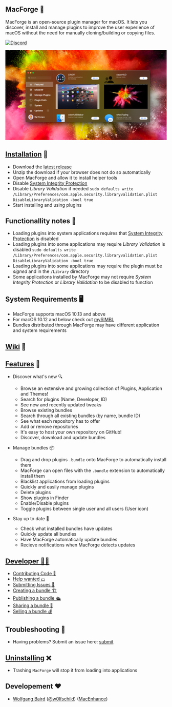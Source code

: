 ## MacForge 🧩

MacForge is an open-source plugin manager for macOS. It lets you discover, install and manage plugins to improve the user experience of macOS without the need for manually cloning/building or copying files.

[![Discord](https://discordapp.com/api/guilds/608740492561219617/widget.png?style=banner2)](https://discordapp.com/channels/608740492561219617/608740492640911378)

![Preview](web/preview.png)

## [Installation](https://github.com/w0lfschild/MacForge/wiki/Installation) 📂

- Download the [latest release](https://github.com/w0lfschild/app_updates/raw/master/MacForge1/MacForge.zip)
- Unzip the download if your browser does not do so automatically
- Open MacForge and allow it to install helper tools
- Disable [System Integrity Protection](https://www.imore.com/how-turn-system-integrity-protection-macos)
- Disable *Library Validation* if needed `sudo defaults write /Library/Preferences/com.apple.security.libraryvalidation.plist DisableLibraryValidation -bool true`
- Start installing and using plugins

## Functionallity notes 📝

- Loading plugins into system applications requires that [System Integrity Protection](https://apple.stackexchange.com/questions/208478/how-do-i-disable-system-integrity-protection-sip-aka-rootless-on-os-x-10-11) is disabled
- Loading plugins into some applications may require *Library Validation* is disabled  `sudo defaults write /Library/Preferences/com.apple.security.libraryvalidation.plist DisableLibraryValidation -bool true`
- Loading plugins into some applications may require the plugin must be *signed* and in the `/Library` directory
- Some applications installed by MacForge may not require *System Integrity Protection* or *Library Validation* to be disabled to function

## System Requirements 🖥

- MacForge supports macOS 10.13 and above
- For macOS 10.12 and below check out [mySIMBL](https://github.com/w0lfschild/mySIMBL)
- Bundles distributed through MacForge may have different application and system requirements

## [Wiki](https://github.com/w0lfschild/MacForge/wiki/Home) 📑

## [Features](https://github.com/w0lfschild/MacForge/wiki/Features) 💪

- Discover what's new 🔍
    - Browse an extensive and growing collection of Plugins, Application and Themes!
    - Search for plugins (Name, Developer, ID)
    - See new and recently updated tweaks
    - Browse existing bundles
    - Search through all existing bundles (by name, bundle ID)
    - See what each repository has to offer
    - Add or remove repositories
    - It's easy to host your own repository on GitHub!
    - Discover, download and update bundles
    
- Manage bundles 📦
    - Drag and drop plugins `.bundle` onto MacForge to automatically install them
    - MacForge can open files with the `.bundle` extension to automatically install them
    - Blacklist applications from loading plugins
    - Quickly and easily manage plugins
    - Delete plugins
    - Show plugins in Finder
    - Enable/Disable plugins
    - Toggle plugins between single user and all users (User icon)

- Stay up to date 📲
    - Check what installed bundles have updates
    - Quickly update all bundles
    - Have MacForge automatically update bundles
    - Recieve notifications when MacForge detects updates

## [Developer 👨‍💻](https://github.com/w0lfschild/MacForge/wiki/Bundles-:-Creating)

- [Contributing Code 🤝](https://github.com/w0lfschild/MacForge/blob/master/CONTRIBUTING.md)
- [Help wanted 💵](https://github.com/w0lfschild/MacForge/issues/16)
- [Submitting Issues 🐞](https://github.com/w0lfschild/MacForge/issues/new/choose)
- [Creating a bundle 🏗](https://github.com/w0lfschild/MacForge/wiki/Bundles-:-Creating)
- [Publishing a bundle 🛳](https://github.com/w0lfschild/MacForge/wiki/Bundles-:-Publishing)
- [Sharing a bundle 🔗](https://github.com/w0lfschild/MacForge/wiki/Bundles-:-Linking)
- [Selling a bundle 💰](https://github.com/w0lfschild/MacForge/wiki/Bundles-:-Selling)

## Troubleshooting 🐛

- Having problems? Submit an issue here: [submit](https://github.com/w0lfschild/MacForge/issues/new/choose)

## [Uninstalling](https://github.com/w0lfschild/MacForge/wiki/Uninstallation) ❌

- Trashing `MacForge` will stop it from loading into applications 

## Developement ❤️

- [Wolfgang Baird](https://github.com/w0lfschild) ([@w0lfschild](https://github.com/w0lfschild)) ([MacEnhance](https://www.macenhance.com/))
